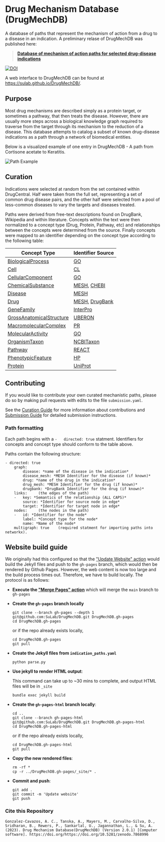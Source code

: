# Drug Mechanism Database (DrugMechDB)
A database of paths that represent the mechanism of action from a drug to a disease in an indication. A preliminary relase of DrugMechDB was published here:

> [**Database of mechanism of action paths for selected drug-disease indications**](https://zenodo.org/record/3708278)

[![DOI](https://zenodo.org/badge/DOI/10.5281/zenodo.7868996.svg)](https://doi.org/10.5281/zenodo.7868996) 

A web interface to DrugMechDB can be found at https://sulab.github.io/DrugMechDB/.

## Purpose

Most drug mechanisms are described simply as a protein target, or sometimes a pathway, that then treats the disease.
However, there are usually more steps across a biological knowledge graph required to traverse from the target through
its mechanism to the reduction of a disease.  This database attempts to catalog a subset of known drug-disease indications
as a path through a network of biomedical entities.

Below is a visualized example of one entry in DrugMechDB - A path from Cortisone acetate to Keratitis.

![Path Example](path.png)


## Curation

Indications were selected at random from the set contained within DrugCentral. Half were taken from the full set,
representing a set of common drug disease pairs, and the other half were selected from a pool of less-common diseases
to vary the targets and diseases treated.

Paths were derived from free-text descriptions found on DrugBank, Wikipedia and within literature. Concepts within the
text were then normalized to a concept type (Drug, Protein, Pathway, etc) and relationships between the concepts were
determined from the source. Finally concepts were mapped to an identifier depending on the concept type according to
the following table:

|Concept Type                                                    | Identifier Source    |
|-----------------------------------------------------------------------------------------------------|--------------------------|
|[BiologicalProcess](https://biolink.github.io/biolink-model/docs/BiologicalProcess.html)  |  [GO](http://geneontology.org/)  |
|[Cell](https://biolink.github.io/biolink-model/docs/Cell.html)  |  [CL](http://www.obofoundry.org/ontology/cl.html) |
|[CellularComponent](https://biolink.github.io/biolink-model/docs/CellularComponent.html)  |  [GO](http://geneontology.org/)  |
|[ChemicalSubstance](https://biolink.github.io/biolink-model/docs/ChemicalSubstance.html)  |  [MESH](https://meshb.nlm.nih.gov/), [CHEBI](https://www.ebi.ac.uk/chebi/) |
|[Disease](https://biolink.github.io/biolink-model/docs/Disease.html)  |  [MESH](https://meshb.nlm.nih.gov/)  |
|[Drug](https://biolink.github.io/biolink-model/docs/Drug.html)  |  [MESH](https://meshb.nlm.nih.gov/), [DrugBank](https://go.drugbank.com/) |
|[GeneFamily](https://biolink.github.io/biolink-model/docs/GeneFamily.html)  |  [InterPro](https://www.ebi.ac.uk/interpro/) |
|[GrossAnatomicalStructure](https://biolink.github.io/biolink-model/docs/GrossAnatomicalStructure.html)  |  [UBERON](https://www.ebi.ac.uk/ols/ontologies/uberon)  |
|[MacromolecularComplex](https://biolink.github.io/biolink-model/docs/MacromolecularComplexMixin.html)  |  [PR](https://www.ebi.ac.uk/ols/ontologies/pr)  |
|[MolecularActivity](https://biolink.github.io/biolink-model/docs/MolecularActivity.html)  |  [GO](http://geneontology.org/)  |
|[OrganismTaxon](https://biolink.github.io/biolink-model/docs/OrganismTaxon.html)  |  [NCBITaxon](https://www.ncbi.nlm.nih.gov/Taxonomy/Browser/wwwtax.cgi)  |
|[Pathway](https://biolink.github.io/biolink-model/docs/Pathway.html)  |  [REACT](https://reactome.org/)  |
|[PhenotypicFeature](https://biolink.github.io/biolink-model/docs/PhenotypicFeature.html)  |  [HP](https://hpo.jax.org/app/)  |
|[Protein](https://biolink.github.io/biolink-model/docs/Protein.html)  |  [UniProt](https://www.uniprot.org/)  |


## Contributing

If you would like to contribute your own curated mechanistic paths, please do so by making pull requests
with edits to the file `submission.yaml`.

See the [Curation Guide](CurationGuide.md) for more information about contributions and [Submission Guide](SubmissionGuide.md) for
detailed submission instructions.

### Path formatting

Each path begins with a `-   directed: true` statment. Identifiers for concepts and concept type
should conform to the table above.

Paths contain the following structure:

    - directed: true
        graph:
            disease: *name of the disease in the indication*
            disease_mesh: *MESH Identifier for the disease (if known)*
            drug: *name of the drug in the indication*
            drug_mesh: *MESH Identifier for the drug (if known)*
            drugbank: *DrugBank Identifier for the drug (if known)*
        links:     (the edges of the path)
        -   key: *Semantics of the relationship (ALL CAPS)*
            source: *Identifier for source node in edge*
            target: *Identifier for target node in edge*
        nodes:     (the nodes in the path)
        -   id: *Identifier for the node*
            label: *Concept type for the node*
            name: *Name of the node*
        multigraph: true    (required statment for importing paths into networkx).


## Website build guide

We originally had this configured so that the ["Update Website" action](https://github.com/SuLab/DrugMechDB/actions/workflows/update-website.yaml) would build the Jekyll files and push to the `gh-pages` branch, which would then be rendered by Github Pages.  However, the web content is now too large and the build process times out.  Therefore, we have to build locally.  The protocol is as follows:
    
* **Execute the ["Merge Pages" action](https://github.com/SuLab/DrugMechDB/actions/workflows/merge-pages.yaml)** which will merge the `main` branch to `gh-pages`
* **Create the `gh-pages` branch locally**
    
    ```
    git clone --branch gh-pages --depth 1 git@github.com:SuLab/DrugMechDB.git DrugMechDB.gh-pages
    cd DrugMechDB.gh-pages
    ``` 
    
    or if the repo already exists locally, 
    ```
    cd DrugMechDB.gh-pages
    git pull
    ```
* **Create the Jekyll files from `indication_paths.yaml`**
    
    ```
    python parse.py
    ```
* **Use jekyll to render HTML output**: 
    
    This command can take up to ~30 mins to complete, and output HTML files will be in `_site`
    ```
    bundle exec jekyll build
    ```
* **Create the `gh-pages-html` branch locally**: 
    
    ```
    cd ..
    git clone --branch gh-pages-html git@github.com:SuLab/DrugMechDB.git DrugMechDB.gh-pages-html
    cd DrugMechDB.gh-pages-html
    ``` 
    or if the repo already exists locally, 
    
    ```
    cd DrugMechDB.gh-pages-html
    git pull
    ```
* **Copy the new rendered files**: 
    
    ```
    rm -rf *
    cp -r ../DrugMechDB.gh-pages/_site/* .
    ```
* **Commit and push**: 
    
    ```
    git add .
    git commit -m 'Update website'
    git push
    ```

    
### Cite this Repository 
```
Gonzalez-Cavazos, A. C., Tanska, A., Mayers, M., Carvalho-Silva, D., Sridharan, B., Rewers, P., Sankarlal, U., Jagannathan, L., & Su, A. (2023). Drug Mechanism Database(DrugMechDB) (Version 2.0.1) [Computer software]. https://doi.org/https://doi.org/10.5281/zenodo.7868996
```
